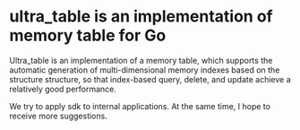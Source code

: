 # ultra_table is an implementation of memory table for Go


Ultra_table is an implementation of a memory table, which supports the automatic generation of multi-dimensional memory indexes based on the structure structure, so that index-based query, delete, and update achieve a relatively good performance.

We try to apply sdk to internal applications.
At the same time, I hope to receive more suggestions.

